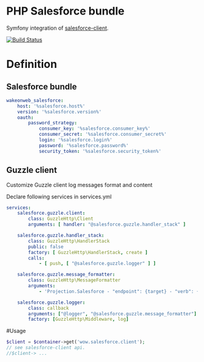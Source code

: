 PHP Salesforce bundle
=====================

Symfony integration of [salesforce-client](https://github.com/WakeOnWeb/salesforce-client).

[![Build Status](https://api.travis-ci.org/WakeOnWeb/salesforce-bundle.svg)](https://travis-ci.org/WakeOnWeb/salesforce-bundle)

# Definition

## Salesforce bundle

```yaml
wakeonweb_salesforce:
    host: '%salesforce.host%'
    version: '%salesforce.version%'
    oauth:
        password_strategy:
            consumer_key: '%salesforce.consumer_key%'
            consumer_secret: '%salesforce.consumer_secret%'
            login: '%salesforce.login%'
            password: '%salesforce.password%'
            security_token: '%salesforce.security_token%'
```

## Guzzle client

Customize Guzzle client log messages format and content

Declare following services in services.yml

```yaml
services:
    salesforce.guzzle.client:
        class: GuzzleHttp\Client
        arguments: [ handler: "@salesforce.guzzle.handler_stack" ]

    salesforce.guzzle.handler_stack:
        class: GuzzleHttp\HandlerStack
        public: false
        factory: [ GuzzleHttp\HandlerStack, create ]
        calls:
            - [ push, [ "@salesforce.guzzle.logger" ] ]

    salesforce.guzzle.message_formatter:
        class: GuzzleHttp\MessageFormatter
        arguments:
            - 'Projection.Salesforce - "endpoint": {target} - "verb": {method} - "request": {req_body} - "response": {res_body}'

    salesforce.guzzle.logger:
        class: callback
        arguments: ["@logger", "@salesforce.guzzle.message_formatter"]
        factory: [GuzzleHttp\Middleware, log]
```

#Usage

```php
$client = $container->get('wow.salesforce.client');
// see salesforce-client api.
//$client-> ...
```
